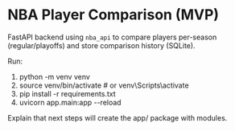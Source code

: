 # NBA Player Comparison (MVP)

FastAPI backend using `nba_api` to compare players per-season (regular/playoffs) and store comparison history (SQLite).

Run:

1. python -m venv venv
2. source venv/bin/activate # or venv\Scripts\activate
3. pip install -r requirements.txt
4. uvicorn app.main:app --reload

Explain that next steps will create the app/ package with modules.
